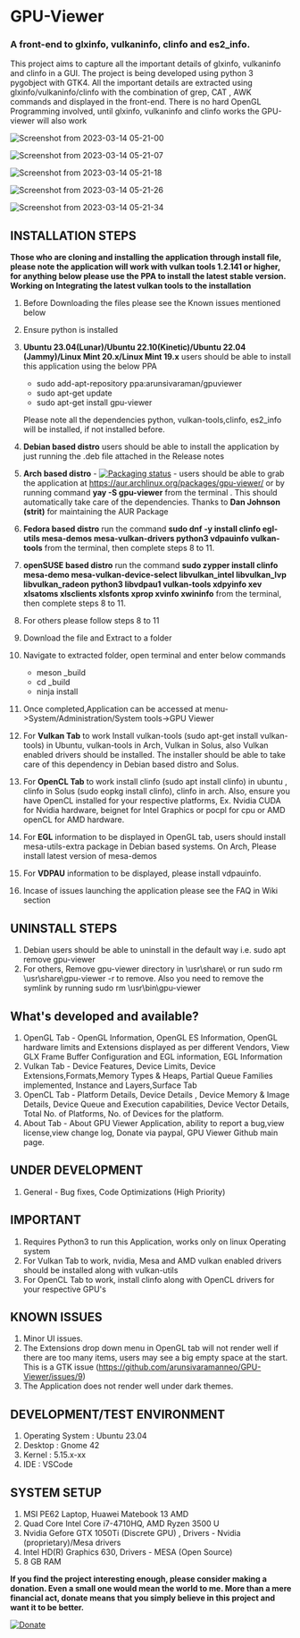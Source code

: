 ﻿# GPU-Viewer

### A front-end to glxinfo, vulkaninfo, clinfo and es2_info.


This project aims to capture all the important details of glxinfo, vulkaninfo and clinfo in a GUI. The project is being developed using python 3 pygobject with GTK4. All the important details are extracted using glxinfo/vulkaninfo/clinfo with the combination of grep, CAT , AWK commands and displayed in the front-end. There is no hard OpenGL Programming involved, until glxinfo, vulkaninfo and clinfo works the GPU-viewer will also work

![Screenshot from 2023-03-14 05-21-00](https://user-images.githubusercontent.com/30646692/224904190-7bd1d97f-69df-45f6-8ffe-41d5ec37bd70.png)

![Screenshot from 2023-03-14 05-21-07](https://user-images.githubusercontent.com/30646692/224904228-1f3c29b3-b12b-420c-a8b6-25293f734d22.png)

![Screenshot from 2023-03-14 05-21-18](https://user-images.githubusercontent.com/30646692/224904306-13997a82-12b9-4165-a5fa-a8b6270ac04e.png)

![Screenshot from 2023-03-14 05-21-26](https://user-images.githubusercontent.com/30646692/224904375-5dbb647b-87d7-404f-9365-8ae3a6f398ef.png)

![Screenshot from 2023-03-14 05-21-34](https://user-images.githubusercontent.com/30646692/224904404-6f1b5356-068f-4ca2-a614-ad9923d7facc.png)



## INSTALLATION STEPS

**Those who are cloning and installing the application through install file, please note the application will work with vulkan tools 1.2.141 or higher, for anything below please use the PPA to install the latest stable version. Working on Integrating the latest vulkan tools to the installation**

1. Before Downloading the files please see the Known issues mentioned below
2. Ensure python is installed
3. **Ubuntu 23.04(Lunar)/Ubuntu 22.10(Kinetic)/Ubuntu 22.04 (Jammy)/Linux Mint 20.x/Linux Mint 19.x** users should be able to install this application using the below PPA

    * sudo add-apt-repository ppa:arunsivaraman/gpuviewer
    * sudo apt-get update
    * sudo apt-get install gpu-viewer

    Please note all the dependencies python, vulkan-tools,clinfo, es2_info will be installed, if not installed before.

4. **Debian based distro** users should be able to install the application by just running the .deb file attached in the Release notes
5. **Arch based distro** - 	[![Packaging status](https://repology.org/badge/vertical-allrepos/gpu-viewer.svg)](https://repology.org/project/gpu-viewer/versions) - users should be able to grab the application at https://aur.archlinux.org/packages/gpu-viewer/ or by running command **yay -S gpu-viewer** from the terminal . This should automatically take care of the dependencies. Thanks to **Dan Johnson (strit)** for maintaining the AUR Package
6. **Fedora based distro** run the command **sudo dnf -y install clinfo egl-utils mesa-demos mesa-vulkan-drivers python3 vdpauinfo vulkan-tools** from the terminal, then complete steps 8 to 11.
7. **openSUSE based distro** run the command **sudo zypper install clinfo mesa-demo mesa-vulkan-device-select libvulkan_intel libvulkan_lvp libvulkan_radeon python3 libvdpau1 vulkan-tools xdpyinfo xev xlsatoms xlsclients xlsfonts xprop xvinfo xwininfo** from the terminal, then complete steps 8 to 11.
8. For others please follow steps 8 to 11
9. Download the file  and Extract to a folder
10. Navigate to extracted folder, open terminal and enter below commands
    - meson _build
    - cd _build
    - ninja install
11. Once completed,Application can be accessed at menu->System/Administration/System tools->GPU Viewer
12. For **Vulkan Tab** to work Install vulkan-tools (sudo apt-get install vulkan-tools) in Ubuntu, vulkan-tools in Arch, Vulkan in Solus, also Vulkan enabled drivers should be installed.
The installer should be able to take care of this dependency in Debian based distro and Solus.
12. For **OpenCL Tab** to work install clinfo (sudo apt install clinfo) in ubuntu , clinfo in Solus (sudo eopkg install clinfo), clinfo in arch. Also, ensure you have OpenCL installed for your respective platforms, Ex. Nvidia CUDA for Nvidia hardware, beignet for Intel Graphics or pocpl for cpu or AMD openCL for AMD hardware.
13. For **EGL** information to be displayed in OpenGL tab, users should install mesa-utils-extra package in Debian based systems. On Arch, Please install latest version of mesa-demos
14. For **VDPAU** information to be displayed, please install vdpauinfo.
15. Incase of issues launching the application please see the FAQ in Wiki section

## UNINSTALL STEPS

1. Debian users should be able to uninstall in the default way i.e. sudo apt remove gpu-viewer
2. For others, Remove gpu-viewer directory in \usr\share\  or run sudo rm \usr\share\gpu-viewer -r to remove. Also you need to remove the symlink by running sudo rm \usr\bin\gpu-viewer

## What's developed and available?

1. OpenGL Tab - OpenGL Information, OpenGL ES Information, OpenGL hardware limits and Extensions displayed as per different Vendors, View GLX Frame Buffer Configuration and EGL information, EGL Information
2. Vulkan Tab - Device Features, Device Limits, Device Extensions,Formats,Memory Types & Heaps, Partial Queue Families implemented, Instance and Layers,Surface Tab
3. OpenCL Tab - Platform Details, Device Details , Device Memory & Image Details, Device Queue and Execution capabilities, Device Vector Details, Total No. of Platforms, No. of Devices for the platform.
4. About Tab - About GPU Viewer Application, ability to report a bug,view license,view change log, Donate via paypal, GPU Viewer Github main page.


## UNDER DEVELOPMENT

1. General - Bug fixes, Code Optimizations (High Priority)


## IMPORTANT

1. Requires Python3 to run this Application, works only on linux Operating system
2. For Vulkan Tab to work, nvidia, Mesa and AMD vulkan enabled drivers should be installed along with vulkan-utils
3. For OpenCL Tab to work, install clinfo along with OpenCL drivers for your respective GPU's

## KNOWN ISSUES

1. Minor UI issues.
2. The Extensions drop down menu in OpenGL tab will not render well if there are too many items, users may see a big empty space at the start. This is a GTK issue (https://github.com/arunsivaramanneo/GPU-Viewer/issues/9)
3. The Application does not render well under dark themes.

## DEVELOPMENT/TEST ENVIRONMENT

1. Operating System : Ubuntu 23.04
2. Desktop : Gnome 42
3. Kernel : 5.15.x-xx
4. IDE : VSCode


## SYSTEM SETUP

1. MSI PE62 Laptop, Huawei Matebook 13 AMD
2. Quad Core Intel Core i7-4710HQ, AMD Ryzen 3500 U
3. Nvidia Gefore GTX 1050Ti (Discrete GPU) , Drivers - Nvidia (proprietary)/Mesa drivers
4. Intel HD(R) Graphics 630, Drivers - MESA (Open Source)
5. 8 GB RAM

**If you find the project interesting enough, please consider making a donation. Even a small one would mean the world to me. More than a mere financial act, donate means that you simply believe in this project and want it to be better.**

[![Donate](https://user-images.githubusercontent.com/30646692/209199473-a51dbd6c-d7f2-4bfe-a392-0abf20cbc4ec.png)](https://www.paypal.com/donate/?hosted_button_id=7M3PMM78FBR4Q)
